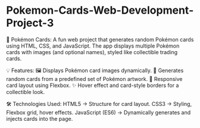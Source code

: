 # Pokemon-Cards-Web-Development-Project-3
🎴 Pokémon Cards:
A fun web project that generates random Pokémon cards using HTML, CSS, and JavaScript. The app displays multiple Pokémon cards with images (and optional names), styled like collectible trading cards.

💡 Features:
🖼️ Displays Pokémon card images dynamically.
🎲 Generates random cards from a predefined set of Pokémon artwork.
📱 Responsive card layout using Flexbox.
✨ Hover effect and card-style borders for a collectible look.

🛠️ Technologies Used:
HTML5 → Structure for card layout.
CSS3 → Styling, Flexbox grid, hover effects.
JavaScript (ES6) → Dynamically generates and injects cards into the page.
